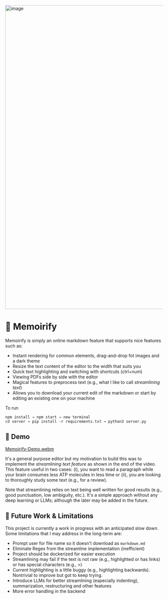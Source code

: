<img width="970" alt="image" src="https://github.com/EssamWisam/Memoirify/assets/49572294/a59e5758-4f6c-4637-bf68-b856c06ee48a">

# 📃 Memoirify


Memoirify is simply an online markdown feature that supports nice features such as:
- Instant rendering for common elements, drag-and-drop fot images and a dark theme
- Resize the text content of the editor to the width that suits you
- Quick text highlighting and switching with shortcuts (ctrl+num)
- Viewing PDFs side by side with the editor
- Magical features to preprocess text (e.g., what I like to call *streamlining text*)
- Allows you to download your current edit of the markdown or start by editing an existing one on your machine
  
To run
```
npm install → npm start → new terminal
cd server → pip install -r requirements.txt → python3 server.py
```

## 🚁 Demo
[Memoirify-Demo.webm](https://github.com/EssamWisam/Memoirify/assets/49572294/719ce37f-afaa-4a85-bf2f-a55e3064a5f0)

It's a general purpose editor but my motivation to build this was to implement the *streamlining text feature* as shown in the end of the video. This feature useful in two cases: 
(i), you want to read a paragraph while your brain consumes less ATP molecules in less time or (ii), you are looking to thoroughly study some text (e.g., for a review). 

Note that streamlining relies on text being well written for good results (e.g., good punctuation, low ambiguity, etc.). It's a simple approach without any deep learning or LLMs; although the later may be added in the future.


## 🔭 Future Work & Limitations

This project is currently a work in progress with an anticipated slow down. Some limitations that I may address in the long-term are:
- Prompt user for file name so it doesn't download as `markdown.md`
- Eliminate Regex from the streamline implementation (inefficient)
- Project should be dockerized for easier execution
- Streamlining may fail if the text is not raw (e.g., highlighted or has links) or has special characters (e.g., >)
- Current highlighting is a little buggy (e.g., highlighting backwards). Nontrivial to improve but got to keep trying.
- Introduce LLMs for better streamlining (especially indenting), summarization, restructuring and other features
- More error handling in the backend
